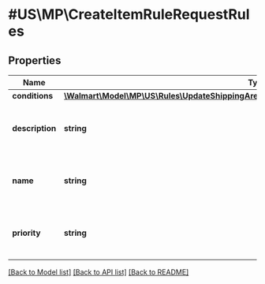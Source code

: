 # #US\MP\CreateItemRuleRequestRules

## Properties

Name | Type | Description | Notes
------------ | ------------- | ------------- | -------------
**conditions** | [**\Walmart\Model\MP\US\Rules\UpdateShippingAreaToRule200ResponseRulesInnerConditionsInner[]**](UpdateShippingAreaToRule200ResponseRulesInnerConditionsInner.md) |  | [optional]
**description** | **string** | Description of the rule created for custom rule assortment. | [optional]
**name** | **string** | Name of the rule created for custom rule assortment. | [optional]
**priority** | **string** | Priority of the rule created for custom rule assortment. | [optional]


[[Back to Model list]](../) [[Back to API list]](../../Api/US/MP) [[Back to README]](../../README.md)
